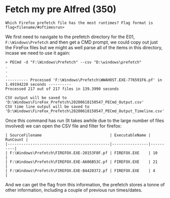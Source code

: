 # Fetch my pre Alfred (350)
`Which Firefox prefetch file has the most runtimes? Flag format is flag<filename/#oftimesrun>`

We first need to navigate to the prefetch directory for the E01, `F:\Windows\Prefetch` and then get a CMD prompt, we could copy out just the FireFox files but we might as well parse all of the items in this directory, incase we need to use it again:
```
> PECmd -d "F:\Windows\Prefetch" --csv "D:\windows\prefetch"
.
.
.
---------- Processed 'F:\Windows\Prefetch\WWAHOST.EXE-776591F6.pf' in 1.49194220 seconds ----------
Processed 217 out of 217 files in 139.3990 seconds

CSV output will be saved to 'D:\Windows\FireFox_Prefetch\20200618150547_PECmd_Output.csv'
CSV time line output will be saved to 'D:\Windows\FireFox_Prefetch\20200618150547_PECmd_Output_Timeline.csv'
```
Once this command has run (It takes awhile due to the large number of files involved) we can open the CSV file and filter for firefox:
```
| SourceFilename                              | ExecutableName | RunCount |
|---------------------------------------------|----------------|----------|
| F:\Windows\Prefetch\FIREFOX.EXE-20153F0F.pf | FIREFOX.EXE    | 10       |
| F:\Windows\Prefetch\FIREFOX.EXE-A606B53C.pf | FIREFOX.EXE    | 21       |
| F:\Windows\Prefetch\FIREFOX.EXE-B4420372.pf | FIREFOX.EXE    | 4        |
```
And we can get the flag from this information, the prefetch stores a tonne of other information, including a couple of previous run times/dates. 